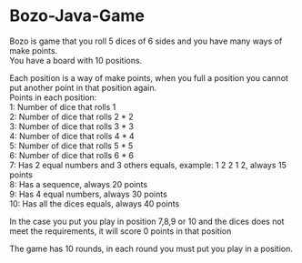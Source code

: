 # Bozo-Java-Game
Bozo is game that you roll 5 dices of 6 sides and you have many ways of make points.  
You have a board with 10 positions.  
          
Each position is a way of make points, when you full a position you cannot put another point in that position again.  
Points in each position:  
1: Number of dice that rolls 1  
2: Number of dice that rolls 2 * 2  
3: Number of dice that rolls 3 * 3  
4: Number of dice that rolls 4 * 4  
5: Number of dice that rolls 5 * 5  
6: Number of dice that rolls 6 * 6  
7: Has 2 equal numbers and 3 others equals, example: 1 2 2 1 2, always 15 points  
8: Has a sequence, always 20 points  
9: Has 4 equal numbers, always 30 points  
10: Has all the dices equals, always 40 points  
  
In the case you put you play in position 7,8,9 or 10 and the dices does not meet the requirements, it will score 0 points in that position  
  
The game has 10 rounds, in each round you must put you play in a position.
